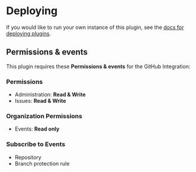 # Deploying

If you would like to run your own instance of this plugin, see the [docs for deploying plugins](https://github.com/probot/probot/blob/master/docs/deployment.md).

## Permissions & events

This plugin requires these **Permissions & events** for the GitHub Integration:

### Permissions

- Administration: **Read & Write**
- Issues: **Read & Write**

### Organization Permissions

- Events: **Read only**

### Subscribe to Events

- Repository
- Branch protection rule